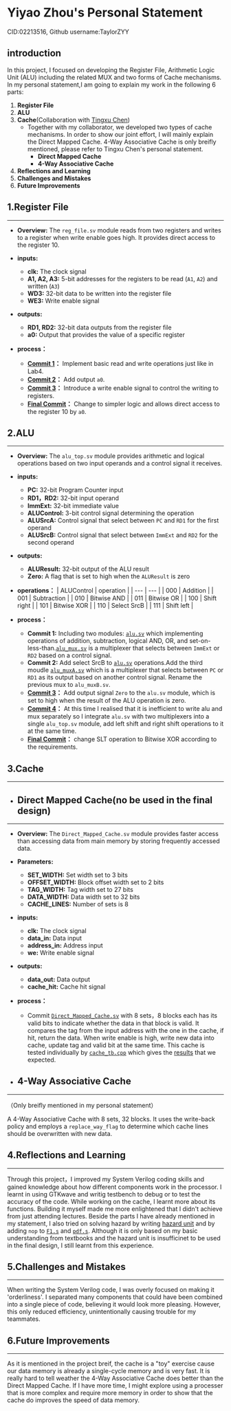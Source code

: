# Yiyao Zhou's Personal Statement
CID:02213516, Github username:TaylorZYY
##  introduction
In this project, I focused on developing the Register File, Arithmetic Logic Unit (ALU) including the related MUX and two forms of Cache mechanisms. In my personal statement,I am going to explain my work in the following 6 parts:

1. **Register File**
2. **ALU**
3. **Cache**(Collaboration with [Tingxu Chen](https://github.com/ccchloe510))
   - Together with my collaborator, we developed two types of cache mechanisms. In order to show our joint effort, I will mainly explain the Direct Mapped Cache. 4-Way Associative Cache is only breifly mentioned, please refer to Tingxu Chen's personal statement.
     - **Direct Mapped Cache**
     - **4-Way Associative Cache**
4. **Reflections and Learning**
5. **Challenges and Mistakes**
6. **Future Improvements**

## 1.Register File
---
- **Overview:**
  The `reg_file.sv` module reads from two registers and writes to a register when write enable goes high. It provides direct access to the register 10.
  
- **inputs:**
  - **clk:** The clock signal
  - **A1, A2, A3:** 5-bit addresses for the registers to be read (`A1`, `A2`) and written (`A3`)
  - **WD3:** 32-bit data to be written into the register file
  - **WE3:** Write enable signal

- **outputs:**
  - **RD1, RD2:** 32-bit data outputs from the register file
  - **a0:** Output that provides the value of a specific register

- **process：**
  - **[Commit 1](https://github.com/franfafdaf/IAC_23autumn_Group17-Coursework/commit/d94e1befc5d36e04be753a4ef233814ac497f58f#diff-5c39103c31f3e119753d68911c878fa39988cd4de9c3cc06e7aaf1d9d2958f19)：** Implement basic read and write operations just like in Lab4.
  - **[Commit 2](https://github.com/franfafdaf/IAC_23autumn_Group17-Coursework/commit/c0e69e03d02652aec5b61339886b209ef51ea6a2#diff-5c39103c31f3e119753d68911c878fa39988cd4de9c3cc06e7aaf1d9d2958f19)：** Add output `a0`.
  - **[Commit 3](https://github.com/franfafdaf/IAC_23autumn_Group17-Coursework/commit/529f67693a8ccd2bb43c26deecb8fb17b132fcf5#diff-5c39103c31f3e119753d68911c878fa39988cd4de9c3cc06e7aaf1d9d2958f19)：** Introduce a write enable signal to control the writing to registers.
  - **[Final Commit](https://github.com/franfafdaf/IAC_23autumn_Group17-Coursework/blob/zyy/reg_file.sv)：** Change to simpler logic and allows direct access to the register 10 by `a0`.

## 2.ALU
---
- **Overview:**
  The `alu_top.sv` module provides arithmetic and logical operations based on two input operands and a control signal it receives.

- **inputs:**
  - **PC:** 32-bit Program Counter input
  - **RD1，RD2:** 32-bit input operand
  - **ImmExt:** 32-bit immediate value
  - **ALUControl:** 3-bit control signal determining the operation
  - **ALUSrcA:** Control signal that select between `PC` and `RD1` for the first operand
  - **ALUSrcB:** Control signal that select between `ImmExt` and `RD2` for the second operand

- **outputs:**
  - **ALUResult:** 32-bit output of the ALU result
  - **Zero:** A flag that is set to high when the `ALUResult` is zero

- **operations：**
  | ALUControl | operation |
  | --- | --- |
  | 000 | Addition |
  | 001 | Subtraction |
  | 010 | Bitwise AND |
  | 011 | Bitwise OR |
  | 100 | Shift right |
  | 101 | Bitwise XOR  |
  | 110 | Select SrcB |
  | 111 | Shift left |

- **process：**
  - **Commit 1:** Including two modules: [`alu.sv`](https://github.com/franfafdaf/IAC_23autumn_Group17-Coursework/commit/d94e1befc5d36e04be753a4ef233814ac497f58f#diff-7328527108921190114124240be003807f1752fc4f983e48a6afe6d6bcb0f614) which implementing operations of addition, subtraction, logical AND, OR, and set-on-less-than.[`alu_mux.sv`](https://github.com/franfafdaf/IAC_23autumn_Group17-Coursework/commit/d94e1befc5d36e04be753a4ef233814ac497f58f#diff-d6b6e8aff2b0168e90f117dfa03ad18d9b768d722b348757c2102024e73ed1a2) is a multiplexer that selects between `ImmExt` or `RD2` based on a control signal.
  - **Commit 2:** Add select SrcB to [`alu.sv`](https://github.com/franfafdaf/IAC_23autumn_Group17-Coursework/commit/7345375a0b4e8bc7f3dd586fa49cd512d13bf2cd#diff-7328527108921190114124240be003807f1752fc4f983e48a6afe6d6bcb0f614) operations.Add the third moudle [`alu_muxA.sv`](https://github.com/franfafdaf/IAC_23autumn_Group17-Coursework/commit/7345375a0b4e8bc7f3dd586fa49cd512d13bf2cd#diff-de4d8b3c8e991ce440888ff69cacf4e0b8818dbeab5bbbf8682b3a24034c787b) which is a multiplexer that selects between `PC` or `RD1` as its output based on another control signal. Rename the previous mux to `alu_muxB.sv`.
  - **[Commit 3](https://github.com/franfafdaf/IAC_23autumn_Group17-Coursework/commit/955da2c89e8f682db81bf4f261d2c1b8cdae13c8#diff-7328527108921190114124240be003807f1752fc4f983e48a6afe6d6bcb0f614)：** Add output signal `Zero` to the `alu.sv` module, which is set to high when the result of the ALU operation is zero.
  - **[Commit 4](https://github.com/franfafdaf/IAC_23autumn_Group17-Coursework/commit/715015b5cad5e7bbc58dddd9a8f0a6462aee4fdb#diff-5b9ecc708d963edcd24c32bf9cd4e7a12c763cd97c7466af6e13d1e216d29197)：** At this time I realised that it is inefficient to write alu and mux separately so I integrate `alu.sv` with two multiplexers into a single `alu_top.sv` module, add left shift and right shift operations to it at the same time.
  - **[Final Commit](https://github.com/franfafdaf/IAC_23autumn_Group17-Coursework/commit/dc42ba4dc7e3517c82bb2f021b54b46461644aff#diff-5b9ecc708d963edcd24c32bf9cd4e7a12c763cd97c7466af6e13d1e216d29197)：** change SLT operation to Bitwise XOR according to the requirements.

## 3.Cache
---
- ## Direct Mapped Cache(no be used in the final design)
---
- **Overview:**
  The `Direct_Mapped_Cache.sv` module provides faster access than accessing data from main memory by storing frequently accessed data.

- **Parameters:**
  - **SET_WIDTH:** Set width set to 3 bits
  - **OFFSET_WIDTH:** Block offset width set to 2 bits
  - **TAG_WIDTH:** Tag width set to 27 bits
  - **DATA_WIDTH:** Data width set to 32 bits
  - **CACHE_LINES:** Number of sets is 8

- **inputs:**
  - **clk:** The clock signal
  - **data_in:** Data input
  - **address_in:** Address input
  - **we:** Write enable signal
 
- **outputs:**
  - **data_out:** Data output 
  - **cache_hit:** Cache hit signal

- **process：**
  - Commit [`Direct_Mapped_Cache.sv`](https://github.com/franfafdaf/IAC_23autumn_Group17-Coursework/commit/f1bca92fce395beb0b1330499e958dae02881769#diff-d29105ddbb68ea273f52e96338e1ba6509ff0b50cea9a278542b7bb8a495e361) with 8 sets，8 blocks each has its valid bits to indicate whether the data in that block is valid.  It compares the tag from the input address with the one in the cache, if hit, return the data. When write enable is high, write new data into cache, update tag and valid bit at the same time. This cache is tested individually by [`cache_tb.cpp`](https://github.com/franfafdaf/IAC_23autumn_Group17-Coursework/commit/f1bca92fce395beb0b1330499e958dae02881769#diff-8e873dc7cac9d2eb54a4449c28bf5dc29968945f19603d74e7302d1c017a3f19) which gives the [results](https://github.com/franfafdaf/IAC_23autumn_Group17-Coursework/tree/Cache/test) that we expected.

- ## 4-Way Associative Cache
---
（Only breifly mentioned in my personal statement）

A 4-Way Associative Cache with 8 sets, 32 blocks. It uses the write-back policy and employs a `replace_way_flag` to determine which cache lines should be overwritten with new data.

## 4.Reflections and Learning
---
Through this project，I improved my System Verilog coding skills and gained knowledge about how different components work in the processor. I learnt in using GTKwave and writig testbench to debug or to test the accuracy of the code. While working on the cache, I learnt more about its functions. Building it myself made me more enlightened that I didn't achieve from just attending lectures. Beside the parts I have already mentioned in my statement, I also tried on solving hazard by writing [hazard unit](https://github.com/franfafdaf/IAC_23autumn_Group17-Coursework/commit/b98ee8cd204eebbf93d30359dfa0a3c23daa19db) and by adding `nop` to [`F1.s`](https://github.com/franfafdaf/IAC_23autumn_Group17-Coursework/blob/Pipelined_NOP_F1/rtl/F1.s) and [`pdf.s`](https://github.com/franfafdaf/IAC_23autumn_Group17-Coursework/blob/Pipelined_NOP_REF/rtl/pdf.s). Although it is only based on my basic understanding from textbooks and the hazard unit is insufficinet to be used in the final design, I still learnt from this experience.

## 5.Challenges and Mistakes
---
When writing the System Verilog code, I was overly focused on making it 'orderliness'. I separated many components that could have been combined into a single piece of code, believing it would look more pleasing. However, this only reduced efficiency, unintentionally causing trouble for my teammates.

## 6.Future Improvements
---
As it is mentioned in the project breif, the cache is a "toy" exercise cause our data memory is already a single-cycle memory and is very fast. It is really hard to tell weather the 4-Way Associative Cache does better than the Direct Mapped Cache. If I have more time, I might explore using a processer that is more complex and require more memory in order to show that the cache do improves the speed of data memory.
